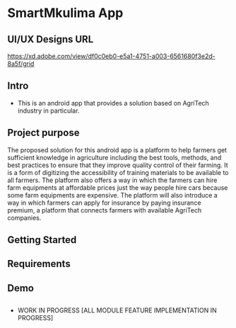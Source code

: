 # SmartMkulima App
## UI/UX Designs URL
https://xd.adobe.com/view/df0c0eb0-e5a1-4751-a003-6561680f3e2d-8a5f/grid

## Intro
- This is an android app that provides a solution based on AgriTech industry in particular.

## Project purpose 
The proposed solution for this android app is a platform to help farmers get sufficient knowledge in agriculture including the best tools, methods, and best practices to ensure that they improve quality control of their farming. It is a form of digitizing the accessibility of training materials to be available to all farmers. The platform also offers a way in which the farmers can hire farm equipments at affordable prices just the way people hire cars because some farm equipments are expensive. The platform will also introduce a way in which farmers can apply for insurance by paying insurance premium, a platform that connects farmers with available AgriTech companies.

## Getting Started

## Requirements

## Demo

##
-   WORK IN PROGRESS [ALL MODULE FEATURE IMPLEMENTATION IN PROGRESS]





